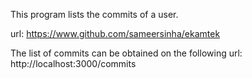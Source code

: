 This program lists the commits of a user.

url: https://www.github.com/sameersinha/ekamtek

The list of commits can be obtained on the following 
url: http://localhost:3000/commits
